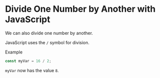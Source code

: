 # Divide One Number by Another with JavaScript
We can also divide one number by another.

JavaScript uses the ```/``` symbol for division.

Example
```javascript
const myVar = 16 / 2;
```
```myVar``` now has the value ```8```.

